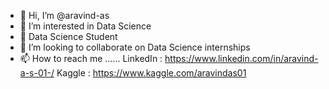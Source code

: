- 👋 Hi, I’m @aravind-as
- 👀 I’m interested in Data Science
- 🌱 Data Science Student
- 💞️ I’m looking to collaborate on Data Science internships
- 📫 How to reach me ......
              LinkedIn : https://www.linkedin.com/in/aravind-a-s-01-/
              Kaggle   : https://www.kaggle.com/aravindas01

<!---
aravind-as/aravind-as is a ✨ special ✨ repository because its `README.md` (this file) appears on your GitHub profile.
You can click the Preview link to take a look at your changes.
--->
